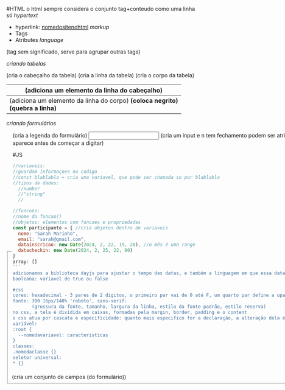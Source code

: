 #HTML
o html sempre considera o conjunto tag+conteudo como uma linha só
*hypertext*
- hyperlink: <a href="https://linkdosite.com">nomedositenohtml</a>
*markup*
- Tags
- Atributes
*language*

<div> (tag sem significado, serve para agrupar outras tags)

*criando tabelas*
<table>
<thead> (cria o cabeçalho da tabela)
<tr> (cria a linha da tabela)
<th> (adiciona um elemento da linha do cabeçalho)</th>
</tr>
</thead>
<tbody> (cria o corpo da tabela)
<td> (adiciona um elemento da linha do corpo)
<strong> (coloca negrito)
<br> (quebra a linha)

</table>

*criando formulários*
<form>
<fieldset> (cria um conjunto de campos (do formulário))
<legend> (cria a legenda do formulário)
<input type="text"> (cria um input e n tem fechamento
podem ser atribuidos outras caracteristicas como o placeholder - o que aparece antes de começar a digitar)


#JS
````js
//variaveis:
//guardam informaçoes no codigo
//const blablabla = cria uma variavel, que pode ser chamada so por blablabla
//tipos de dados:
  //number
  //"string"
  //

//funcoes:
//nome da funcao()
//objetos: elementos com funcoes e propriedades
const participante = { //cria objetos dentro de variaveis
  nome: "Sarah Marinho",
  email: "sarah@gmail.com",
  datainscricao: new Date(2024, 2, 22, 19, 20), //o mês é uma range
  datacheckin: new Date(2024, 2, 25, 22, 00)
} 
array: []
```
adicionamos a biblioteca dayjs para ajustar o tempo das datas, e também a linguagem em que essa data aparece
booleana: variavel de true ou false

#css
cores: hexadecimal - 3 pares de 2 digitos, o primeiro par vai de 0 até F, um quarto par define a opacidade
fonte: 300 16px/140% 'roboto', sans-serif:
       (grossura da fonte, tamanho, largura da linha, estilo da fonte padrão, estilo reserva)
no css, a tela é dividida em caixas, formadas pela margin, border, padding e o content
o css atua por cascata e especificidade: quanto mais especifico for a declaração, a alteração dela é aplicada. Caso não, é sempre a ultima declaração da cascata
variável:
:root {
  --nomedavariavel: caracteristicas
}
classes:
.nomedaclasse {}
seletor universal:
* {}